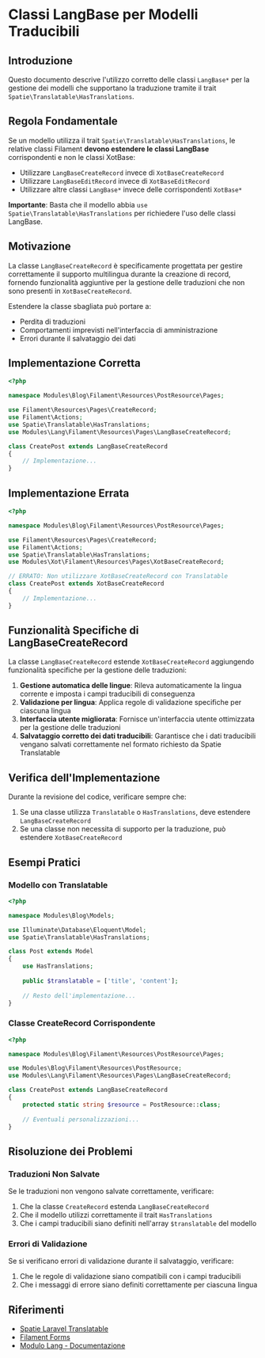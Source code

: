 # Classi LangBase per Modelli Traducibili

## Introduzione

Questo documento descrive l'utilizzo corretto delle classi `LangBase*` per la gestione dei modelli che supportano la traduzione tramite il trait `Spatie\Translatable\HasTranslations`.

## Regola Fondamentale

Se un modello utilizza il trait `Spatie\Translatable\HasTranslations`, le relative classi Filament **devono estendere le classi LangBase** corrispondenti e non le classi XotBase:

- Utilizzare `LangBaseCreateRecord` invece di `XotBaseCreateRecord`
- Utilizzare `LangBaseEditRecord` invece di `XotBaseEditRecord`
- Utilizzare altre classi `LangBase*` invece delle corrispondenti `XotBase*`

**Importante**: Basta che il modello abbia `use Spatie\Translatable\HasTranslations` per richiedere l'uso delle classi LangBase.

## Motivazione

La classe `LangBaseCreateRecord` è specificamente progettata per gestire correttamente il supporto multilingua durante la creazione di record, fornendo funzionalità aggiuntive per la gestione delle traduzioni che non sono presenti in `XotBaseCreateRecord`.

Estendere la classe sbagliata può portare a:
- Perdita di traduzioni
- Comportamenti imprevisti nell'interfaccia di amministrazione
- Errori durante il salvataggio dei dati

## Implementazione Corretta

```php
<?php

namespace Modules\Blog\Filament\Resources\PostResource\Pages;

use Filament\Resources\Pages\CreateRecord;
use Filament\Actions;
use Spatie\Translatable\HasTranslations;
use Modules\Lang\Filament\Resources\Pages\LangBaseCreateRecord;

class CreatePost extends LangBaseCreateRecord
{
    // Implementazione...
}
```

## Implementazione Errata

```php
<?php

namespace Modules\Blog\Filament\Resources\PostResource\Pages;

use Filament\Resources\Pages\CreateRecord;
use Filament\Actions;
use Spatie\Translatable\HasTranslations;
use Modules\Xot\Filament\Resources\Pages\XotBaseCreateRecord;

// ERRATO: Non utilizzare XotBaseCreateRecord con Translatable
class CreatePost extends XotBaseCreateRecord
{
    // Implementazione...
}
```

## Funzionalità Specifiche di LangBaseCreateRecord

La classe `LangBaseCreateRecord` estende `XotBaseCreateRecord` aggiungendo funzionalità specifiche per la gestione delle traduzioni:

1. **Gestione automatica delle lingue**: Rileva automaticamente la lingua corrente e imposta i campi traducibili di conseguenza
2. **Validazione per lingua**: Applica regole di validazione specifiche per ciascuna lingua
3. **Interfaccia utente migliorata**: Fornisce un'interfaccia utente ottimizzata per la gestione delle traduzioni
4. **Salvataggio corretto dei dati traducibili**: Garantisce che i dati traducibili vengano salvati correttamente nel formato richiesto da Spatie Translatable

## Verifica dell'Implementazione

Durante la revisione del codice, verificare sempre che:

1. Se una classe utilizza `Translatable` o `HasTranslations`, deve estendere `LangBaseCreateRecord`
2. Se una classe non necessita di supporto per la traduzione, può estendere `XotBaseCreateRecord`

## Esempi Pratici

### Modello con Translatable

```php
<?php

namespace Modules\Blog\Models;

use Illuminate\Database\Eloquent\Model;
use Spatie\Translatable\HasTranslations;

class Post extends Model
{
    use HasTranslations;
    
    public $translatable = ['title', 'content'];
    
    // Resto dell'implementazione...
}
```

### Classe CreateRecord Corrispondente

```php
<?php

namespace Modules\Blog\Filament\Resources\PostResource\Pages;

use Modules\Blog\Filament\Resources\PostResource;
use Modules\Lang\Filament\Resources\Pages\LangBaseCreateRecord;

class CreatePost extends LangBaseCreateRecord
{
    protected static string $resource = PostResource::class;
    
    // Eventuali personalizzazioni...
}
```

## Risoluzione dei Problemi

### Traduzioni Non Salvate

Se le traduzioni non vengono salvate correttamente, verificare:

1. Che la classe `CreateRecord` estenda `LangBaseCreateRecord`
2. Che il modello utilizzi correttamente il trait `HasTranslations`
3. Che i campi traducibili siano definiti nell'array `$translatable` del modello

### Errori di Validazione

Se si verificano errori di validazione durante il salvataggio, verificare:

1. Che le regole di validazione siano compatibili con i campi traducibili
2. Che i messaggi di errore siano definiti correttamente per ciascuna lingua

## Riferimenti

- [Spatie Laravel Translatable](https://github.com/spatie/laravel-translatable)
- [Filament Forms](https://filamentphp.com/docs/forms)
- [Modulo Lang - Documentazione](../model-translations.md)